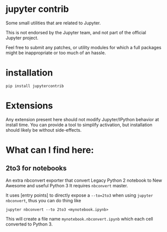 # jupyter contrib

Some small utilities that are related to Jupyter. 

This is not endorsed by the Jupyter team, and not part of the official Jupyter project. 

Feel free to submit any patches, or utility modules for which a full packages
might be inappropriate or too much of an hassle. 

# installation

```
pip install jupytercontrib
```

# Extensions

Any extension present here should not modify Jupyter/IPython behavior at install time. 
You can provide a tool to simplify activation, but installation should likely be without side-effects. 


# What can I find here:


## 2to3 for notebooks

An extra nbconvert exporter that convert Legacy Python 2 notebook to New Awesome and useful Python 3
It requires `nbconvert` master. 


It uses [entry points]  to directly expose a `--to=2to3` when using `jupyter nbconvert`, thus you can do thing like 

```
jupyter nbconvert --to 2to3 <mynotebook.ipynb>
```

This will create a file name `mynotebook.nbconvert.ipynb` which each cell converted to Python 3. 

